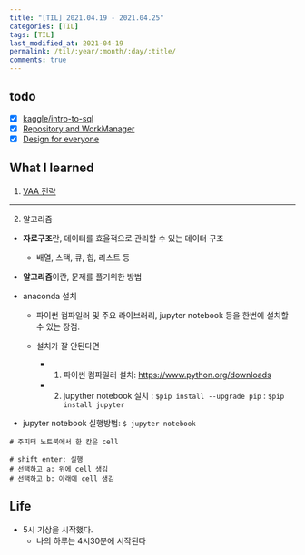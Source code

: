 ```yaml
---
title: "[TIL] 2021.04.19 - 2021.04.25"
categories: [TIL]
tags: [TIL]
last_modified_at: 2021-04-19
permalink: /til/:year/:month/:day/:title/
comments: true
---
```


## todo

- [x] [kaggle/intro-to-sql](https://www.kaggle.com/learn/intro-to-sql)
- [x] [Repository and WorkManager](https://developer.android.com/courses/pathways/kotlin-fundamentals-nine)
- [x] [Design for everyone](https://developer.android.com/courses/pathways/kotlin-fundamentals-ten)

## What I learned

1. [VAA 전략](https://www.youtube.com/watch?v=eQeu8v_-Y98)

---

2. 알고리즘

- **자료구조**란, 데이터를 효율적으로 관리할 수 있는 데이터 구조

  - 배열, 스택, 큐, 힙, 리스트 등

- **알고리즘**이란, 문제를 풀기위한 방법

- anaconda 설치

  - 파이썬 컴파일러 및 주요 라이브러리, jupyter notebook 등을 한번에 설치할 수 있는 장점.

  - 설치가 잘 안된다면
    - 1. 파이썬 컴파일러 설치: https://www.python.org/downloads
    - 2. jupyther notebook 설치
         : `$pip install --upgrade pip`
         : `$pip install jupyter`

- jupyter notebook 실행방법: `$ jupyter notebook`

```
# 주피터 노트북에서 한 칸은 cell

# shift enter: 실행
# 선택하고 a: 위에 cell 생김
# 선택하고 b: 아래에 cell 생김
```

## Life

- 5시 기상을 시작했다.
  - 나의 하루는 4시30분에 시작된다
